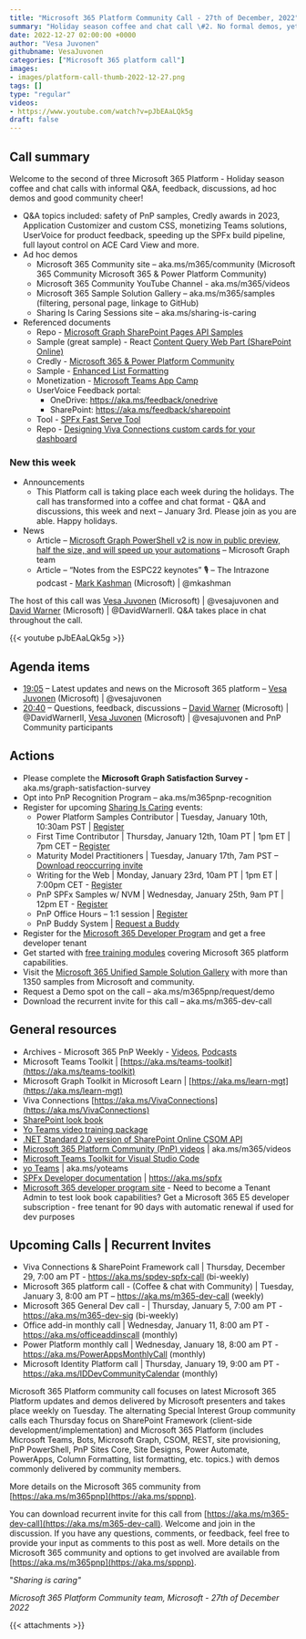 ```yaml
---
title: "Microsoft 365 Platform Community Call - 27th of December, 2022"  
summary: "Holiday season coffee and chat call \#2. No formal demos, yet nothing less than a robust 60-minute call with informative PnP resource site tours, Q&A with code dives and engaging discussions in chat! 2 articles delivered from Microsoft in past week."
date: 2022-12-27 02:00:00 +0000
author: "Vesa Juvonen"
githubname: VesaJuvonen
categories: ["Microsoft 365 platform call"]
images:
- images/platform-call-thumb-2022-12-27.png
tags: []
type: "regular"
videos:
- https://www.youtube.com/watch?v=pJbEAaLQk5g
draft: false
---
```


## Call summary

Welcome to the second of three Microsoft 365 Platform - Holiday season coffee and chat calls with informal Q&A, feedback, discussions, ad hoc demos and good community cheer!

* Q&A topics included:  safety of PnP samples, Credly awards in 2023, Application Customizer and custom CSS, monetizing Teams solutions, UserVoice for product feedback, speeding up the SPFx build pipeline, full layout control on ACE Card View and more.
* Ad hoc demos
    * Microsoft 365 Community site – aka.ms/m365/community (Microsoft 365 Community Microsoft 365 & Power Platform Community)
    * Microsoft 365 Community YouTube Channel - aka.ms/m365/videos
    * Microsoft 365 Sample Solution Gallery – aka.ms/m365/samples (filtering, personal page, linkage to GitHub)
    * Sharing Is Caring Sessions site – aka.ms/sharing-is-caring
* Referenced documents
    * Repo - [Microsoft Graph SharePoint Pages API Samples](https://github.com/sangle7/pages-api-solutions)
    * Sample (great sample) - React [Content Query Web Part (SharePoint Online)](https://adoption.microsoft.com/sample-solution-gallery/sample/pnp-sp-dev-spfx-web-parts-react-content-query-online/)
    * Credly - [Microsoft 365 & Power Platform Community](https://www.credly.com/organizations/m365pnp/badges)
    * Sample - [Enhanced List Formatting](https://adoption.microsoft.com/sample-solution-gallery/sample/pnp-sp-dev-spfx-web-parts-react-enhanced-list-formatting/)
    * Monetization - [Microsoft Teams App Camp](https://microsoft.github.io/app-camp/)
    * UserVoice Feedback portal:
        * OneDrive: <https://aka.ms/feedback/onedrive>
        * SharePoint: <https://aka.ms/feedback/sharepoint>
    * Tool - [SPFx Fast Serve Tool](https://www.npmjs.com/package/spfx-fast-serve)
    * Repo - [Designing Viva Connections custom cards for your dashboard](https://github.com/SharePoint/sp-dev-docs/blob/main/docs/spfx/viva/design/designing-card.md)

### New this week

* Announcements
    * This Platform call is taking place each week during the holidays. The call has transformed into a coffee and chat format - Q&A and discussions, this week and next – January 3rd. Please join as you are able. Happy holidays.
* News
    * Article – [Microsoft Graph PowerShell v2 is now in public preview, half the size, and will speed up your automations](https://devblogs.microsoft.com/microsoft365dev/microsoft-graph-powershell-v2-is-now-in-public-preview-half-the-size-and-will-speed-up-your-automations/) – Microsoft Graph team
    * Article – “Notes from the ESPC22 keynotes” 🎙 – The Intrazone podcast - [Mark Kashman](https://twitter.com/mkashman) (Microsoft) \| @mkashman

The host of this call was [Vesa Juvonen](http://twitter.com/vesajuvonen) (Microsoft) \| @vesajuvonen and [David Warner](https://twitter.com/DavidWarnerII) (Microsoft) \| @DavidWarnerII. Q&A takes place in chat throughout the call. 

{{< youtube pJbEAaLQk5g >}}

## Agenda items

* [19:05](https://youtu.be/pJbEAaLQk5g?t=1145) – Latest updates and news on the Microsoft 365 platform – [Vesa Juvonen](http://twitter.com/vesajuvonen) (Microsoft) \| @vesajuvonen
* [20:40](https://youtu.be/pJbEAaLQk5g?t=1240) – Questions, feedback, discussions – [David Warner](https://twitter.com/DavidWarnerII) (Microsoft) \| @DavidWarnerII, [Vesa Juvonen](http://twitter.com/vesajuvonen) (Microsoft) \| @vesajuvonen and PnP Community participants

## Actions

* Please complete the **Microsoft Graph Satisfaction Survey -** aka.ms/graph-satisfaction-survey
* Opt into PnP Recognition Program – aka.ms/m365pnp-recognition
* Register for upcoming [Sharing Is Caring](https://pnp.github.io/sharing-is-caring/) events:
    * Power Platform Samples Contributor \| Tuesday, January 10th, 10:30am PST \| [Register](https://forms.office.com/pages/responsepage.aspx?id=KtIy2vgLW0SOgZbwvQuRaXDXyCl9DkBHq4A2OG7uLpdUN0hMNTRPWVVWTkhFTk9QQzhFSTRIS1JLSC4u)
    * First Time Contributor \| Thursday, January 12th, 10am PT \| 1pm ET \| 7pm CET – [Register](https://forms.office.com/pages/responsepage.aspx?id=KtIy2vgLW0SOgZbwvQuRaXDXyCl9DkBHq4A2OG7uLpdUNjAwRVNETlA1MkxIR1MyTEs5STZFVVRJMC4u)
    * Maturity Model Practitioners \| Tuesday, January 17th, 7am PST – [Download reoccurring invite](https://aka.ms/mm4m365/invite)
    * Writing for the Web \| Monday, January 23rd, 10am PT \| 1pm ET \| 7:00pm CET - [Register](https://forms.office.com/pages/responsepage.aspx?id=KtIy2vgLW0SOgZbwvQuRaXDXyCl9DkBHq4A2OG7uLpdUMFNPNFMyUk9CNFROUjJWTFFGSzdJV0czVC4u)
    * PnP SPFx Samples w/ NVM \| Wednesday, January 25th, 9am PT \| 12pm ET - [Register](https://forms.office.com/pages/responsepage.aspx?id=KtIy2vgLW0SOgZbwvQuRaXDXyCl9DkBHq4A2OG7uLpdUNEE2SUdTOU1UOEtCTFU3MlM1SERDMlNVNi4u)
    * PnP Office Hours – 1:1 session \| [Register](https://outlook.office365.com/owa/calendar/PnPSharingisCaring@warner.digital/bookings/)
    * PnP Buddy System \| [Request a Buddy](https://forms.office.com/Pages/ResponsePage.aspx?id=KtIy2vgLW0SOgZbwvQuRaXDXyCl9DkBHq4A2OG7uLpdUMjRRUVg4NElZUUJLTEY1TVVSVDJFRFpLRS4u)
* Register for the [Microsoft 365 Developer Program](https://aka.ms/m365/devprogram) and get a free developer tenant
* Get started with [free training modules](https://aka.ms/m365/dev/learn) covering Microsoft 365 platform capabilities.
* Visit the [Microsoft 365 Unified Sample Solution Gallery](https://adoption.microsoft.com/sample-solution-gallery) with more than 1350 samples from Microsoft and community.
* Request a Demo spot on the call – aka.ms/m365pnp/request/demo
* Download the recurrent invite for this call – aka.ms/m365-dev-call

## General resources

* Archives - Microsoft 365 PnP Weekly - [Videos](https://www.youtube.com/playlist?list=PLR9nK3mnD-OVYI-St_CBiFfuL4CZbBpkC), [Podcasts](https://pnpweekly.podbean.com/)
* Microsoft Teams Toolkit | [https://aka.ms/teams-toolkit](https://aka.ms/teams-toolkit)
* Microsoft Graph Toolkit in Microsoft Learn | [https://aka.ms/learn-mgt](https://aka.ms/learn-mgt)
* Viva Connections [https://aka.ms/VivaConnections](https://aka.ms/VivaConnections)
* [SharePoint look book](https://lookbook.microsoft.com/?WT.mc_id=m365-24198-cxa)
* [Yo Teams video training package](https://aka.ms/yoteams-training)
* [.NET Standard 2.0 version of SharePoint Online CSOM API](https://developer.microsoft.com/microsoft-365/blogs/net-standard-version-of-sharepoint-online-csom-apis?WT.mc_id=m365-24198-cxa)
* [Microsoft 365 Platform Community (PnP) videos](https://aka.ms/m365/videos) | aka.ms/m365/videos
* [Microsoft Teams Toolkit for Visual Studio Code](https://marketplace.visualstudio.com/items?itemName=TeamsDevApp.ms-teams-vscode-extension)
* [yo Teams](https://aka.ms/yoteams) | aka.ms/yoteams
* [SPFx Developer documentation](https://aka.ms/spfx) | <https://aka.ms/spfx>
* [Microsoft 365 developer program site](https://developer.microsoft.com/office/dev-program?WT.mc_id=m365-24198-cxa) - Need to become a Tenant Admin to test look book capabilities? Get a Microsoft 365 E5 developer subscription - free tenant for 90 days with automatic renewal if used for dev purposes

## Upcoming Calls | Recurrent Invites

* Viva Connections & SharePoint Framework call \| Thursday, December 29, 7:00 am PT - <https://aka.ms/spdev-spfx-call> (bi-weekly)
* Microsoft 365 platform call - (Coffee & chat with Community) \| Tuesday, January 3, 8:00 am PT – <https://aka.ms/m365-dev-call> (weekly)
* Microsoft 365 General Dev call - \| Thursday, January 5, 7:00 am PT - <https://aka.ms/m365-dev-sig> (bi-weekly)
* Office add-in monthly call \| Wednesday, January 11, 8:00 am PT - <https://aka.ms/officeaddinscall> (monthly)
* Power Platform monthly call \| Wednesday, January 18, 8:00 am PT - <https://aka.ms/PowerAppsMonthlyCall> (monthly)
* Microsoft Identity Platform call \| Thursday, January 19, 9:00 am PT - <https://aka.ms/IDDevCommunityCalendar> (monthly)

Microsoft 365 Platform community call focuses on latest Microsoft 365 Platform updates and demos delivered by Microsoft presenters and takes place weekly on Tuesday.  The alternating Special Interest Group community calls each Thursday focus on SharePoint Framework (client-side development/implementation) and Microsoft 365 Platform (includes Microsoft Teams, Bots, Microsoft Graph, CSOM, REST, site provisioning, PnP PowerShell, PnP Sites Core, Site Designs, Power Automate, PowerApps, Column Formatting, list formatting, etc. topics.) with demos commonly delivered by community members.

More details on the Microsoft 365 community from [https://aka.ms/m365pnp](https://aka.ms/sppnp).

You can download recurrent invite for this call from [https://aka.ms/m365-dev-call](https://aka.ms/m365-dev-call).  Welcome and join in the discussion. If you have any questions, comments, or feedback, feel free to provide your input as comments to this post as well. More details on the Microsoft 365 community and options to get involved are available from [https://aka.ms/m365pnp](https://aka.ms/sppnp).


&quot;_Sharing is caring&quot;_

_Microsoft 365 Platform Community team, Microsoft - 27th of December 2022_

{{< attachments >}}
